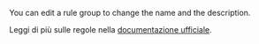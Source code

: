 You can edit a rule group to change the name and the description.

Leggi di più sulle regole nella [documentazione ufficiale](https://firefly-iii.readthedocs.io/en/latest/advanced/rules.html).